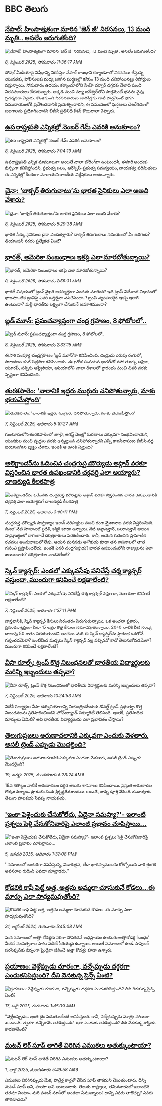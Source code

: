 # BBC తెలుగు## [నేపాల్: హింసాత్మకంగా మారిన 'జెన్ జీ' నిరసనలు, 13 మంది మృతి.. అసలేం జరుగుతోంది?](https://www.bbc.com/telugu/articles/c36kp6xgj3lo?at_medium=RSS&at_campaign=rss?at_campaign=githubrss)![నేపాల్: హింసాత్మకంగా మారిన 'జెన్ జీ' నిరసనలు, 13 మంది మృతి.. అసలేం జరుగుతోంది?](https://ichef.bbci.co.uk/ace/standard/240/cpsprodpb/98a5/live/96328710-8cad-11f0-84c8-99de564f0440.jpg)_8, సెప్టెంబర్ 2025, సోమవారం 11:36:17 AMకి_సోషల్ మీడియాపై నిషేధాన్ని నిరసిస్తూ నేపాల్ రాజధాని కఠ్మాండూలో నిరసనలు చేస్తున్న యువతకు,  పోలీసులకు మధ్య జరిగిన ఘర్షణల్లో కనీసం 13 మంది చనిపోయినట్లు రిపోర్టులు వస్తున్నాయి. సోమవారం ఉదయం కఠ్మాండూలోని సింహ్ దర్బార్ దగ్గరకు వేలాది మంది నిరసనకారులు చేరుకున్నారు. అక్కడి నుంచి న్యూ బనేశ్వర్‌లోని పార్లమెంట్ భవనం వైపు ప్రదర్శనగా వెళ్లారు. కొంతమంది నిరసనకారులు బారికేడ్లను దాటి పార్లమెంట్ భవన సముదాయంలోకి ప్రవేశించడానికి ప్రయత్నించారని, ఈ సమయంలో ఘర్షణలు చెలరేగడంతో బలగాలను ప్రయోగించారని బీబీసీ ప్రతినిధి కేశవ్ కొయిరాలా చెప్పారు.## [ఉప రాష్ట్రపతి ఎన్నికల్లో నెంబర్ గేమ్ ఎవరికి అనుకూలం?](https://www.bbc.com/telugu/articles/cy0vgzgp5jgo?at_medium=RSS&at_campaign=rss?at_campaign=githubrss)![ఉప రాష్ట్రపతి ఎన్నికల్లో నెంబర్ గేమ్ ఎవరికి అనుకూలం?](https://ichef.bbci.co.uk/ace/ws/240/cpsprodpb/9a8b/live/3a1735e0-8c74-11f0-b391-6936825093bd.png)_8, సెప్టెంబర్ 2025, సోమవారం 7:04:19 AMకి_ఉపరాష్ట్రపతి ఎన్నిక మామూలుగా అయితే చాలా బోరింగ్‌గా ఉంటుందనీ, ఈసారి అందుకు భిన్నంగా కనిపిస్తోందని, ప్రభుత్వ బలం, ఆరెస్సెస్-ప్రభుత్వ సమన్వయం, నాయకత్వ పరిమితులు ఈ ఎన్నికల్లో  కీలకంగా మారాయని రాజకీయ విశ్లేషకులు అంటున్నారు.## [చైనా: ‘బాక్సర్ తిరుగుబాటు’ను భారత సైనికులు ఎలా అణచి వేశారు?](https://www.bbc.com/telugu/articles/cn95x8gqrg4o?at_medium=RSS&at_campaign=rss?at_campaign=githubrss)![చైనా: ‘బాక్సర్ తిరుగుబాటు’ను భారత సైనికులు ఎలా అణచి వేశారు?](https://ichef.bbci.co.uk/ace/ws/240/cpsprodpb/f53c/live/4a557170-8c19-11f0-9cae-2be33a6b4a48.jpg)_8, సెప్టెంబర్ 2025, సోమవారం 5:29:38 AMకి_భారత సిక్కు సైనికులు చైనా ఎందుకెళ్లారు? బాక్సర్ తిరుగుబాటు సమయంలో ఏం జరిగింది? తియాంజిన్  నగరం ప్రత్యేకత ఏంటి?## [భారత్, అమెరికా సంబంధాలు ఇకపై ఎలా మారబోతున్నాయి?](https://www.bbc.com/telugu/articles/cj3ymzk41nlo?at_medium=RSS&at_campaign=rss?at_campaign=githubrss)![భారత్, అమెరికా సంబంధాలు ఇకపై ఎలా మారబోతున్నాయి?](https://ichef.bbci.co.uk/ace/ws/240/cpsprodpb/d05d/live/5d939ef0-8c60-11f0-bc4e-cb2dfe99e00e.jpg)_8, సెప్టెంబర్ 2025, సోమవారం 2:55:31 AMకి_భారత్ విషయంలో ట్రంప్ వైఖరి అకస్మాత్తుగా ఎందుకు మారింది? ఇది ట్రంప్ విదేశాంగ విధానంలో భాగమా..లేక ట్రంప్‌పై ఎవరి ఒత్తిడైనా పనిచేసిందా..? ట్రంప్ వ్యవహారశైలి ఇకపై ఇలాగే ఉంటుందా? మళ్లీ భారత్‌ను లక్ష్యంగా చేసుకునే అవకాశముందా?## [బ్లడ్‌ మూన్: ప్రపంచవ్యాప్తంగా చంద్ర గ్రహణం, 8 ఫోటోలలో..](https://www.bbc.com/telugu/articles/cy4jg29l1y1o?at_medium=RSS&at_campaign=rss?at_campaign=githubrss)![బ్లడ్‌ మూన్: ప్రపంచవ్యాప్తంగా చంద్ర గ్రహణం, 8 ఫోటోలలో..](https://ichef.bbci.co.uk/ace/ws/240/cpsprodpb/9767/live/a5539d60-8c53-11f0-afed-75c127f0c40c.jpg)_8, సెప్టెంబర్ 2025, సోమవారం 2:33:15 AMకి_ఈసారి సంపూర్ణ చంద్రగ్రహణం 'బ్లడ్ మూన్'గా కనిపించింది.  చంద్రుడు ఎరుపు రంగులో, సాధారణం కంటే పెద్దదిగా కనిపించాడు. ఈ ఖగోళ సంఘటన భారత్‌తో సహా తూర్పు ఆఫ్రికా, యూరప్, పశ్చిమ ఆస్ట్రేలియా, ఆసియాలోని చాలా దేశాలలో ప్రారంభం నుంచి చివరి వరకు స్పష్టంగా కనిపించింది.## [తురకపాలెం: 'వారానికి ఇద్దరు ముగ్గురు చనిపోతున్నారు, మాకు భయమేస్తోంది'](https://www.bbc.com/telugu/articles/c5y80n4ml7po?at_medium=RSS&at_campaign=rss?at_campaign=githubrss)![తురకపాలెం: 'వారానికి ఇద్దరు ముగ్గురు చనిపోతున్నారు, మాకు భయమేస్తోంది'](https://ichef.bbci.co.uk/ace/standard/240/cpsprodpb/8a26/live/8a9f24b0-8bf1-11f0-84c8-99de564f0440.png)_7, సెప్టెంబర్ 2025, ఆదివారం 5:10:27 AMకి_గుంటూరులోని తురకపాలెంలో జూలై, ఆగస్ట్ నెలల్లో మరణాలు ఎక్కువగా సంభవించాయని, యువకుల నుంచి వృద్ధుల వరకు ఉన్నట్టుండి చనిపోతున్నారని ఎస్సీ కాలనీవాసులు బీబీసీ వద్ద భయాందోళన వ్యక్తం చేశారు. ఇంతకీ ఆ ఊరికి ఏమైంది?## [అలెగ్జాండర్‌ను ఓడించిన చంద్రగుప్త మౌర్యుడు అఫ్గాన్ వరకూ విస్తరించిన భారత ఉపఖండానికి చక్రవర్తి ఎలా అయ్యారు? చాణక్యుడి కీలకపాత్ర](https://www.bbc.com/telugu/articles/ckgzrzkmd4po?at_medium=RSS&at_campaign=rss?at_campaign=githubrss)![అలెగ్జాండర్‌ను ఓడించిన చంద్రగుప్త మౌర్యుడు అఫ్గాన్ వరకూ విస్తరించిన భారత ఉపఖండానికి చక్రవర్తి ఎలా అయ్యారు? చాణక్యుడి కీలకపాత్ర](https://ichef.bbci.co.uk/ace/ws/240/cpsprodpb/bde3/live/d0750890-8bf3-11f0-9cf6-cbf3e73ce2b9.jpg)_7, సెప్టెంబర్ 2025, ఆదివారం 3:08:11 PMకి_చంద్రగుప్త మౌర్యుడి సామ్రాజ్యం ఇరాన్ సరిహద్దుల నుంచి గంగా మైదానాల వరకు విస్తరించింది. దీనిలో నేటి హిమాచల్ ప్రదేశ్, కశ్మీర్ కూడా ఉన్నాయి. నేటి అఫ్గానిస్తాన్, బలూచిస్తాన్ ఆయన సామ్రాజ్యంలో భాగంగానే చరిత్రకారులు పరిగణించారు. కానీ, ఆయన గురించిన ప్రామాణిక రచనలు అందుబాటులో లేవు. ఆయన మనవడు అశోకుడు కూడా తన శాసనాలలో తాత గురించి ప్రస్తావించలేదు. ఇంతకీ ఎవరీ చంద్రగుప్తుడు? భారత ఉపఖండంలోని రాజ్యాలను ఎలా జయించారు? చరిత్రకారుల వాదనలేంటి?## [స్కిన్ క్యాన్సర్: ఎండలో ఎక్కువసేపు పనిచేస్తే చర్మ క్యాన్సర్ వస్తుందా, ముందుగా కనిపించే లక్షణాలేంటి? ](https://www.bbc.com/telugu/articles/c20em5lkx8ro?at_medium=RSS&at_campaign=rss?at_campaign=githubrss)![స్కిన్ క్యాన్సర్: ఎండలో ఎక్కువసేపు పనిచేస్తే చర్మ క్యాన్సర్ వస్తుందా, ముందుగా కనిపించే లక్షణాలేంటి? ](https://ichef.bbci.co.uk/ace/ws/240/cpsprodpb/7874/live/279bb030-8bed-11f0-ab2a-4b19af1c03ef.jpg)_7, సెప్టెంబర్ 2025, ఆదివారం 1:37:11 PMకి_వాస్తవానికి, స్కిన్ క్యాన్సర్ కేసులు నిరంతరం పెరుగుతున్నాయి. ఒక అంచనా ప్రకారం, ప్రపంచవ్యాప్తంగా  ఏటా 15 లక్షల కొత్త కేసులు నమోదవుతున్నాయి. 2040 నాటికి వీటి సంఖ్య దాదాపు 50 శాతం పెరుగుతుందని అంచనా. మరి ఈ స్కిన్ క్యాన్సర్‌ను ప్రారంభ దశలోనే గుర్తించడమెలా? ఒంటిమీద మచ్చలు స్కిన్ క్యాన్సర్‌ వల్ల వచ్చినవో కాదో తెలుసుకోవడమెలా?  ముందుగా కనిపించే లక్షణాలేంటి?## [వీసా రూల్స్: ట్రంప్ కొత్త నిబంధనలతో భారతీయ విద్యార్థులకు మరిన్ని ఇబ్బందులు తప్పవా? ](https://www.bbc.com/telugu/articles/ckge25yw1l4o?at_medium=RSS&at_campaign=rss?at_campaign=githubrss)![వీసా రూల్స్: ట్రంప్ కొత్త నిబంధనలతో భారతీయ విద్యార్థులకు మరిన్ని ఇబ్బందులు తప్పవా? ](https://ichef.bbci.co.uk/ace/ws/240/cpsprodpb/783b/live/55f60700-8bd4-11f0-b391-6936825093bd.jpg)_7, సెప్టెంబర్ 2025, ఆదివారం 10:24:53 AMకి_విదేశీ విద్యార్థుల వీసా దుర్వినియోగాన్ని నియంత్రించేందుకు డోనల్డ్ ట్రంప్ ప్రభుత్వం కొత్త నిబంధనలను ప్రతిపాదించిందని హోమ్‌ల్యాండ్ సెక్యూరిటీ తెలిపింది. ఇంతకీ, ప్రతిపాదిత మార్పులు ఏమిటి? అవి భారతీయ విద్యార్థులను ఎలా ప్రభావితం చేస్తాయి?## [తెలుగుప్రజలు అరుణాచలానికి ఎక్కువగా ఎందుకు వెళతారు, అసలీ ట్రెండ్ ఎప్పుడు మొదలైంది? ](https://www.bbc.com/telugu/articles/c8jp32zrzxpo?at_medium=RSS&at_campaign=rss?at_campaign=githubrss)![తెలుగుప్రజలు అరుణాచలానికి ఎక్కువగా ఎందుకు వెళతారు, అసలీ ట్రెండ్ ఎప్పుడు మొదలైంది? ](https://ichef.bbci.co.uk/ace/ws/240/cpsprodpb/cf2d/live/01932bf0-7d85-11f0-98a0-956f61945264.jpg)_19, ఆగస్టు 2025, మంగళవారం 6:28:24 AMకి_18వ శతాబ్దం నాటికే అరుణాచలం దగ్గర తెలుగు శాసనాలు కనిపించాయి. ప్రస్తుత అరుణాచల గోపుర నిర్మాణం ప్రారంభించింది శ్రీకృష్ణదేవరాయలు అయితే, దాన్ని పూర్తి చేసింది తంజావూరు తెలుగు పాలకుడు సేవప్ప నాయకుడు.## ['ఇంకా పెళ్లెందుకు చేసుకోలేదు, ఏదైనా సమస్యా?'- ఇలాంటి ప్రశ్నలు పెళ్లి చేసుకోనివారిపై ఎలాంటి ప్రభావం చూపిస్తాయి... ](https://www.bbc.com/telugu/articles/cgq1w3lz7yyo?at_medium=RSS&at_campaign=rss?at_campaign=githubrss)!['ఇంకా పెళ్లెందుకు చేసుకోలేదు, ఏదైనా సమస్యా?'- ఇలాంటి ప్రశ్నలు పెళ్లి చేసుకోనివారిపై ఎలాంటి ప్రభావం చూపిస్తాయి... ](https://ichef.bbci.co.uk/ace/ws/240/cpsprodpb/f6de/live/72c94a60-cb3e-11ef-87df-d575b9a434a4.jpg)_5, జనవరి 2025, ఆదివారం 1:32:08 PMకి_''సమాజంలో ఒంటరిగా నివసిస్తున్న, విడాకులైన, లేదా భాగస్వాములను కోల్పోయిన వారి లైంగిక అవసరాల గురించి ఎవరూ మాట్లాడరు.''## [కోడలికి కాఫీ పెట్టే అత్త, అత్తను అమ్మలా చూసుకునే కోడలు...ఈ మార్పు ఎలా సాధ్యమవుతోంది?](https://www.bbc.com/telugu/articles/c1l41zl8el2o?at_medium=RSS&at_campaign=rss?at_campaign=githubrss)![కోడలికి కాఫీ పెట్టే అత్త, అత్తను అమ్మలా చూసుకునే కోడలు...ఈ మార్పు ఎలా సాధ్యమవుతోంది?](https://ichef.bbci.co.uk/ace/ws/240/cpsprodpb/2b61/live/9176a6d0-8b0e-11ef-a81b-b1eda9741da3.jpg)_31, అక్టోబర్ 2024, గురువారం 5:45:08 AMకి_మన సమాజంలో అత్తా కోడళ్లకు సరిగా పొసగదనే అభిప్రాయం ఉంది.ఈ అత్తాకోడళ్ల ‘బంధం’ మీదనే సంవత్సరాల పాటు నడిచే సీరియళ్లు ఉన్నాయి. అయితే సమాజంలో ఉండే పాపులర్ పరసెప్సన్‌కు భిన్నంగా ఫ్రెండ్లీగా జీవించే అత్తా కోడళ్లు కూడా ఉన్నారు.## [ప్రయాణం: వెళ్లేప్పుడు దూరంగా, వచ్చేప్పుడు దగ్గరగా ఎందుకనిపిస్తుంది? దీని వెనకున్న సైన్స్ ఏంటి?](https://www.bbc.com/telugu/articles/c0l4y727n1jo?at_medium=RSS&at_campaign=rss?at_campaign=githubrss)![ప్రయాణం: వెళ్లేప్పుడు దూరంగా, వచ్చేప్పుడు దగ్గరగా ఎందుకనిపిస్తుంది? దీని వెనకున్న సైన్స్ ఏంటి?](https://ichef.bbci.co.uk/ace/ws/240/cpsprodpb/054c/live/6957c010-62b0-11f0-8e78-11023c48a856.png)_17, జులై 2025, గురువారం 1:45:09 AMకి_"వెళ్లేటప్పుడు.. ఇంత టైం పడుతుందేంటి అనిపిస్తుంది. కానీ, వచ్చేటప్పుడు మాత్రం హాయిగా ఉంటుంది. త్వరగా వచ్చేశామే అనిపిస్తుంది." ఇలా ఎందుకు అనిపిస్తుంది? దీని వెనకున్న శాస్త్రీయ కారణాలేంటి?## [మటన్ లెగ్ సూప్ తాగితే విరిగిన ఎముకలు అతుక్కుంటాయా?](https://www.bbc.com/telugu/articles/c0l4g92j8kzo?at_medium=RSS&at_campaign=rss?at_campaign=githubrss)![మటన్ లెగ్ సూప్ తాగితే విరిగిన ఎముకలు అతుక్కుంటాయా?](https://ichef.bbci.co.uk/ace/ws/240/cpsprodpb/b31e/live/cce532c0-6d41-11f0-9462-bb509dc78127.jpg)_1, జులై 2025, మంగళవారం 5:49:58 AMకి_ఎముకలు విరిగినప్పుడు మేక, పొట్టేళ్ల కాళ్లతో చేసిన సూప్ తాగమని చెబుతుంటారు. దీన్ని మటన్ సూప్ అని, పాయా అని అంటుంటారు. తెలుగు రాష్ట్రాలు, తమిళనాడులో ఇలాంటిది తరచూ వింటాం. మరి మటన్ సూప్‌లో అంతలా ఏమున్నాయి? దాన్ని ఎవరు తాగొచ్చు? ఎవరు తాగకూడదు?